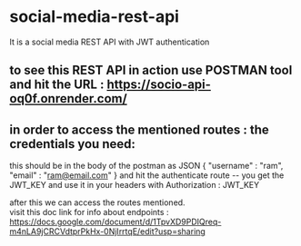 # social-media-rest-api
It is a social media REST API with JWT authentication

## to see this REST API in action use POSTMAN tool and hit the URL : https://socio-api-oq0f.onrender.com/

## in order to access the mentioned routes : the credentials you need:
this should be in the body of the postman as JSON 
{
  "username" : "ram",
  "email" : "ram@email.com"
}
and hit the authenticate route -- you get the JWT_KEY and use it in your headers with Authorization : JWT_KEY

after this we can access the routes mentioned. <br />
visit this doc link for info about endpoints : https://docs.google.com/document/d/1TpvXD9PDIQreq-m4nLA9jCRCVdtprPkHx-0NjIrrtqE/edit?usp=sharing
